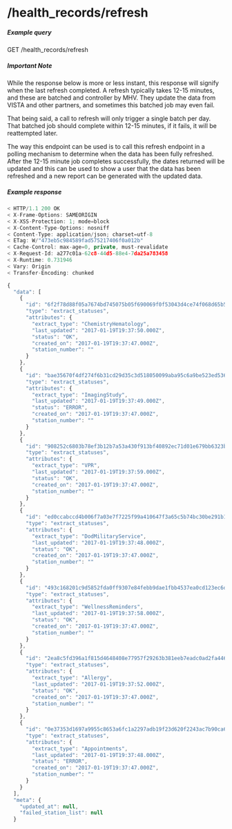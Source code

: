 # /health_records/refresh

##### Example query

GET /health_records/refresh

##### Important Note

While the response below is more or less instant, this response will signify when the last refresh completed. A refresh typically takes 12-15 minutes, and these are batched
and controller by MHV. They update the data from VISTA and other partners, and sometimes
this batched job may even fail.

That being said, a call to refresh will only trigger a single batch per day. That batched job should complete within 12-15 minutes, if it fails, it will be reattempted later.

The way this endpoint can be used is to call this refresh endpoint in a polling mechanism
to determine when the data has been fully refreshed. After the 12-15 minute job completes successfully, the dates returned will be updated and this can be used to show
a user that the data has been refreshed and a new report can be generated with the updated data.

##### Example response

```javascript
< HTTP/1.1 200 OK
< X-Frame-Options: SAMEORIGIN
< X-XSS-Protection: 1; mode=block
< X-Content-Type-Options: nosniff
< Content-Type: application/json; charset=utf-8
< ETag: W/"473eb5c984589fad575217406f0a012b"
< Cache-Control: max-age=0, private, must-revalidate
< X-Request-Id: a277c01a-62c8-44d5-88e4-7da25a783458
< X-Runtime: 0.731946
< Vary: Origin
< Transfer-Encoding: chunked

{
  "data": [
    {
      "id": "6f2f78d88f05a7674bd745075b05f690069f0f53043d4ce74f068d65b5141360",
      "type": "extract_statuses",
      "attributes": {
        "extract_type": "ChemistryHematology",
        "last_updated": "2017-01-19T19:37:50.000Z",
        "status": "OK",
        "created_on": "2017-01-19T19:37:47.000Z",
        "station_number": ""
      }
    },
    {
      "id": "bae35670f4df274f6b31cd29d35c3d518050099aba95c6a9be523ed53627b0f4",
      "type": "extract_statuses",
      "attributes": {
        "extract_type": "ImagingStudy",
        "last_updated": "2017-01-19T19:37:49.000Z",
        "status": "ERROR",
        "created_on": "2017-01-19T19:37:47.000Z",
        "station_number": ""
      }
    },
    {
      "id": "908252c6803b78ef3b12b7a53a430f913bf40892ec71d01e679bb6323bb7c485",
      "type": "extract_statuses",
      "attributes": {
        "extract_type": "VPR",
        "last_updated": "2017-01-19T19:37:59.000Z",
        "status": "OK",
        "created_on": "2017-01-19T19:37:47.000Z",
        "station_number": ""
      }
    },
    {
      "id": "ed0ccabccd4b006f7a03e7f7225f99a410647f3a65c5b74bc30be291b1c8a04d",
      "type": "extract_statuses",
      "attributes": {
        "extract_type": "DodMilitaryService",
        "last_updated": "2017-01-19T19:37:48.000Z",
        "status": "OK",
        "created_on": "2017-01-19T19:37:47.000Z",
        "station_number": ""
      }
    },
    {
      "id": "493c168201c9d5852fda0ff9307e84febb9dae1fbb4537ea0cd123ec6d86b12a",
      "type": "extract_statuses",
      "attributes": {
        "extract_type": "WellnessReminders",
        "last_updated": "2017-01-19T19:37:58.000Z",
        "status": "OK",
        "created_on": "2017-01-19T19:37:47.000Z",
        "station_number": ""
      }
    },
    {
      "id": "2ea8c5fd396a1f815d4648408e77957f29263b381eeb7eadc0ad2fa44691a68f",
      "type": "extract_statuses",
      "attributes": {
        "extract_type": "Allergy",
        "last_updated": "2017-01-19T19:37:52.000Z",
        "status": "OK",
        "created_on": "2017-01-19T19:37:47.000Z",
        "station_number": ""
      }
    },
    {
      "id": "0e37353d1697a9955c8653a6fc1a2297adb19f23d620f2243ac7b90ca676bcf7",
      "type": "extract_statuses",
      "attributes": {
        "extract_type": "Appointments",
        "last_updated": "2017-01-19T19:37:48.000Z",
        "status": "ERROR",
        "created_on": "2017-01-19T19:37:47.000Z",
        "station_number": ""
      }
    }
  ],
  "meta": {
    "updated_at": null,
    "failed_station_list": null
  }
```
